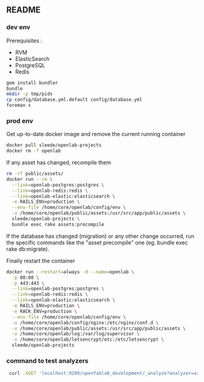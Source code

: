 ## README

### dev env

Prerequisites :
- RVM
- ElasticSearch
- PostgreSQL
- Redis

```bash
gem install bundler
bundle
mkdir -p tmp/pids
cp config/database.yml.default config/database.yml
foreman s
```

### prod env

Get up-to-date docker image and remove the current running container
```bash
docker pull sleede/openlab-projects
docker rm -f openlab
```

If any asset has changed, recompile them
```bash 
rm -rf public/assets/
docker run --rm \
  --link=openlab-postgres:postgres \
  --link=openlab-redis:redis \
  --link=openlab-elastic:elasticsearch \
  -e RAILS_ENV=production \
  --env-file /home/core/openlab/config/env \
  -v /home/core/openlab/public/assets:/usr/src/app/public/assets \
  sleede/openlab-projects \
  bundle exec rake assets:precompile
```

If the database has changed (migration) or any other change occurred, run the specific commands like the "asset precompile" one (eg. bundle exec rake db:migrate).

Finally restart the container
```bash
docker run --restart=always -d --name=openlab \
  -p 80:80 \
  -p 443:443 \
  --link=openlab-postgres:postgres \
  --link=openlab-redis:redis \
  --link=openlab-elastic:elasticsearch \
  -e RAILS_ENV=production \
  -e RACK_ENV=production \
  --env-file /home/core/openlab/config/env \
  -v /home/core/openlab/config/nginx:/etc/nginx/conf.d \
  -v /home/core/openlab/public/assets:/usr/src/app/public/assets \
  -v /home/core/openlab/log:/var/log/supervisor \
  -v /home/core/openlab/letsencrypt/etc:/etc/letsencrypt \
  sleede/openlab-projects
```

### command to test analyzers

```bash
 curl -XGET 'localhost:9200/openfablab_development/_analyze?analyzer=xxxxxx' -d "autre sport" | python -m json.tool
```
